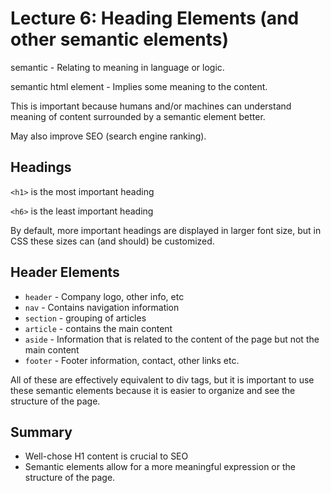 # Lecture 6: Heading Elements (and other semantic elements)

semantic - Relating to meaning in language or logic.

semantic html element - Implies some meaning to the content.

This is important because humans and/or machines can understand meaning of content surrounded by a semantic element better.

May also improve SEO (search engine ranking).

## Headings

`<h1>` is the most important heading

`<h6>` is the least important heading

By default, more important headings are displayed in larger font size, but in CSS these sizes can (and should) be customized.

## Header Elements
* `header` - Company logo, other info, etc
* `nav` - Contains navigation information
* `section` - grouping of articles
* `article` - contains the main content
* `aside` - Information that is related to the content of the page but not the main content
* `footer` - Footer information, contact, other links etc.

All of these are effectively equivalent to div tags, but it is important to use these semantic elements because it is easier to organize and see the structure of the page.

## Summary
* Well-chose H1 content is crucial to SEO
* Semantic elements allow for a more meaningful expression or the structure of the page.